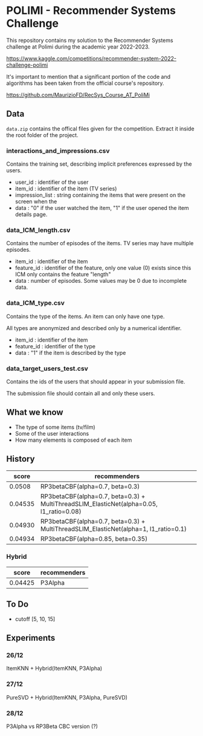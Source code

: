 # POLIMI - Recommender Systems Challenge

This repository contains my solution to the Recommender Systems challenge at Polimi during the academic year 2022-2023.

https://www.kaggle.com/competitions/recommender-system-2022-challenge-polimi

It's important to mention that a significant portion of the code and algorithms has been taken from the official course's repository.

https://github.com/MaurizioFD/RecSys_Course_AT_PoliMi

## Data

`data.zip` contains the offical files given for the competition.
Extract it inside the root folder of the project.

### interactions_and_impressions.csv

Contains the training set, describing implicit preferences expressed by the users.

- user_id : identifier of the user
- item_id : identifier of the item (TV series)
- impression_list : string containing the items that were present on the screen when the
- data : "0" if the user watched the item, "1" if the user opened the item details page.

### data_ICM_length.csv

Contains the number of episodes of the items. TV series may have multiple episodes.

- item_id : identifier of the item
- feature_id : identifier of the feature, only one value (0) exists since this ICM only contains the feature "length"
- data : number of episodes. Some values may be 0 due to incomplete data.

### data_ICM_type.csv

Contains the type of the items. An item can only have one type.

All types are anonymized and described only by a numerical identifier.

- item_id : identifier of the item
- feature_id : identifier of the type
- data : "1" if the item is described by the type

### data_target_users_test.csv

Contains the ids of the users that should appear in your submission file.

The submission file should contain all and only these users.

## What we know

- The type of some items (tv/film)
- Some of the user interactions
- How many elements is composed of each item

## History

| score   | recommenders                                                                            |
| ------- | --------------------------------------------------------------------------------------- |
| 0.0508  | RP3betaCBF(alpha=0.7, beta=0.3)                                                         |
| 0.04535 | RP3betaCBF(alpha=0.7, beta=0.3) + MultiThreadSLIM_ElasticNet(alpha=0.05, l1_ratio=0.08) |
| 0.04930 | RP3betaCBF(alpha=0.7, beta=0.3) + MultiThreadSLIM_ElasticNet(alpha=1, l1_ratio=0.1)     |
| 0.04934 | RP3betaCBF(alpha=0.85, beta=0.35)                                                       |

### Hybrid

| score   | recommenders |
| ------- | ------------ |
| 0.04425 | P3Alpha      |

## To Do

- cutoff [5, 10, 15]

## Experiments

### 26/12

ItemKNN + Hybrid(ItemKNN, P3Alpha)

### 27/12

PureSVD + Hybrid(ItemKNN, P3Alpha, PureSVD)

### 28/12

P3Alpha vs RP3Beta
CBC version (?)
